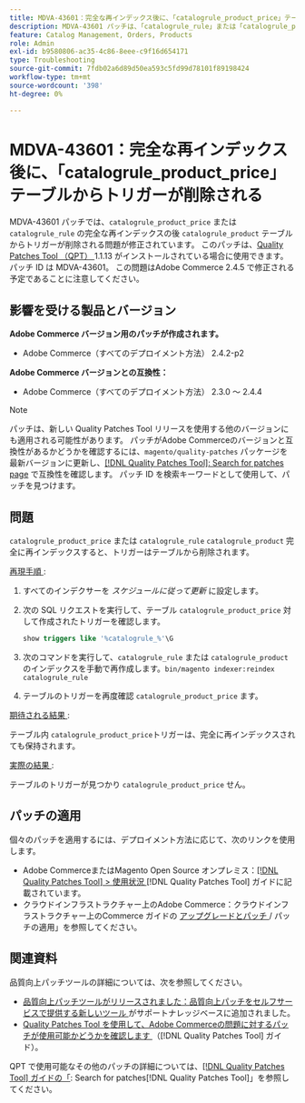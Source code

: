 ```yaml
---
title: MDVA-43601：完全な再インデックス後に、「catalogrule_product_price」テーブルからトリガーが削除される
description: MDVA-43601 パッチは、「catalogrule_rule」または「catalogrule_product」の完全な再インデックスの後に「catalogrule_product_price」テーブルからトリガーが削除される問題を修正します。 このパッチは、[Quality Patches Tool （QPT） ] （https://experienceleague.adobe.com/en/docs/commerce-operations/tools/quality-patches-tool/quality-patches-tool-to-self-serve-quality-patches） 1.1.13 がインストールされている場合に利用できます。 パッチ ID は MDVA-43601。 この問題はAdobe Commerce 2.4.5 で修正される予定であることに注意してください。
feature: Catalog Management, Orders, Products
role: Admin
exl-id: b9580806-ac35-4c86-8eee-c9f16d654171
type: Troubleshooting
source-git-commit: 7fdb02a6d89d50ea593c5fd99d78101f89198424
workflow-type: tm+mt
source-wordcount: '398'
ht-degree: 0%

---
```


# MDVA-43601：完全な再インデックス後に、「catalogrule_product_price」テーブルからトリガーが削除される

MDVA-43601 パッチでは、`catalogrule_product_price` または `catalogrule_rule` の完全な再インデックスの後 `catalogrule_product` テーブルからトリガーが削除される問題が修正されています。 このパッチは、[Quality Patches Tool （QPT） ](https://experienceleague.adobe.com/en/docs/commerce-operations/tools/quality-patches-tool/quality-patches-tool-to-self-serve-quality-patches)1.1.13 がインストールされている場合に使用できます。 パッチ ID は MDVA-43601。 この問題はAdobe Commerce 2.4.5 で修正される予定であることに注意してください。

## 影響を受ける製品とバージョン

**Adobe Commerce バージョン用のパッチが作成されます。**

* Adobe Commerce（すべてのデプロイメント方法） 2.4.2-p2

**Adobe Commerce バージョンとの互換性：**

* Adobe Commerce（すべてのデプロイメント方法） 2.3.0 ～ 2.4.4

>[!NOTE]
>
>パッチは、新しい Quality Patches Tool リリースを使用する他のバージョンにも適用される可能性があります。 パッチがAdobe Commerceのバージョンと互換性があるかどうかを確認するには、`magento/quality-patches` パッケージを最新バージョンに更新し、[[!DNL Quality Patches Tool]: Search for patches page](https://experienceleague.adobe.com/en/docs/commerce-operations/tools/quality-patches-tool/quality-patches-tool-to-self-serve-quality-patches) で互換性を確認します。 パッチ ID を検索キーワードとして使用して、パッチを見つけます。

## 問題

`catalogrule_product_price` または `catalogrule_rule` `catalogrule_product` 完全に再インデックスすると、トリガーはテーブルから削除されます。

<u> 再現手順 </u>:

1. すべてのインデクサーを *スケジュールに従って更新* に設定します。
1. 次の SQL リクエストを実行して、テーブル `catalogrule_product_price` 対して作成されたトリガーを確認します。

   ```sql
   show triggers like '%catalogrule_%'\G
   ```

1. 次のコマンドを実行して、`catalogrule_rule` または `catalogrule_product` のインデックスを手動で再作成します。`bin/magento indexer:reindex catalogrule_rule`
1. テーブルのトリガーを再度確認 `catalogrule_product_price` ます。

<u> 期待される結果 </u>:

テーブル内 `catalogrule_product_price`トリガーは、完全に再インデックスされても保持されます。

<u> 実際の結果 </u>:

テーブルのトリガーが見つかり `catalogrule_product_price` せん。

## パッチの適用

個々のパッチを適用するには、デプロイメント方法に応じて、次のリンクを使用します。

* Adobe CommerceまたはMagento Open Source オンプレミス：[[!DNL Quality Patches Tool] > 使用状況 ](/help/tools/quality-patches-tool/usage.md) [!DNL Quality Patches Tool] ガイドに記載されています。
* クラウドインフラストラクチャー上のAdobe Commerce：クラウドインフラストラクチャー上のCommerce ガイドの [ アップグレードとパッチ ](https://experienceleague.adobe.com/docs/commerce-cloud-service/user-guide/develop/upgrade/apply-patches.html)/ パッチの適用」を参照してください。

## 関連資料

品質向上パッチツールの詳細については、次を参照してください。

* [ 品質向上パッチツールがリリースされました：品質向上パッチをセルフサービスで提供する新しいツール ](https://experienceleague.adobe.com/en/docs/commerce-operations/tools/quality-patches-tool/quality-patches-tool-to-self-serve-quality-patches) がサポートナレッジベースに追加されました。
* [Quality Patches Tool を使用して、Adobe Commerceの問題に対するパッチが使用可能かどうかを確認します ](/help/tools/quality-patches-tool/patches-available-in-qpt/check-patch-for-magento-issue-with-magento-quality-patches.md) （[!DNL Quality Patches Tool] ガイド）。

QPT で使用可能なその他のパッチの詳細については、[[!DNL Quality Patches Tool] ガイドの「](https://experienceleague.adobe.com/tools/commerce-quality-patches/index.html): Search for patches[!DNL Quality Patches Tool]」を参照してください。
